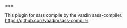 ===

This plugin for sass compile by the vaadin sass-compiler.
https://github.com/vaadin/sass-compiler 